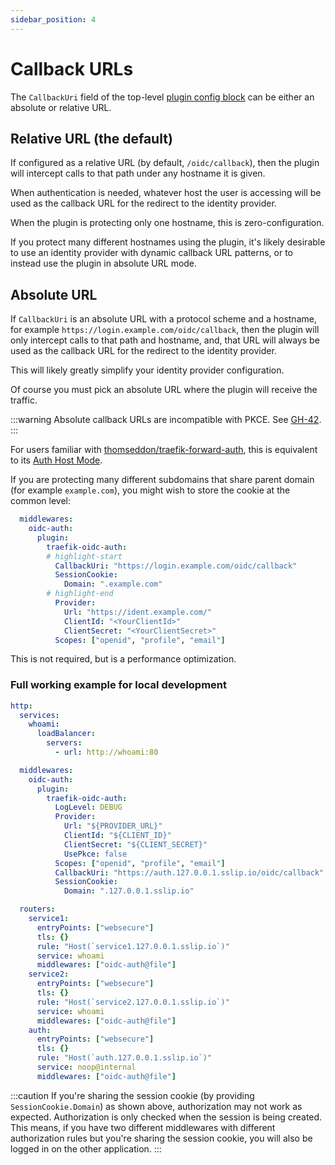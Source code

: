 ```yaml
---
sidebar_position: 4
---
```


# Callback URLs

The `CallbackUri` field of the top-level [plugin config block](./middleware-configuration.md#plugin-config-block) can be either an absolute or relative URL.

## Relative URL (the default)

If configured as a relative URL (by default, `/oidc/callback`), then the plugin will intercept calls to that path under any hostname it is given.

When authentication is needed, whatever host the user is accessing will be used as the callback URL for the redirect to the identity provider.

When the plugin is protecting only one hostname, this is zero-configuration.

If you protect many different hostnames using the plugin, it's likely desirable to use an identity provider with dynamic callback URL patterns, or to instead use the plugin in absolute URL mode.

## Absolute URL

If `CallbackUri` is an absolute URL with a protocol scheme and a hostname, for example `https://login.example.com/oidc/callback`, then the plugin will only intercept calls to that path and hostname, and, that URL will always be used as the callback URL for the redirect to the identity provider.

This will likely greatly simplify your identity provider configuration.

Of course you must pick an absolute URL where the plugin will receive the traffic.

:::warning
Absolute callback URLs are incompatible with PKCE.  See [GH-42](https://github.com/sevensolutions/traefik-oidc-auth/issues/42).
:::

For users familiar with [thomseddon/traefik-forward-auth](https://github.com/thomseddon/traefik-forward-auth), this is equivalent to its [Auth Host Mode](https://github.com/thomseddon/traefik-forward-auth?tab=readme-ov-file#auth-host-mode).

If you are protecting many different subdomains that share parent domain (for example `example.com`), you might wish to store the cookie at the common level:

```yml
  middlewares:
    oidc-auth:
      plugin:
        traefik-oidc-auth:
        # highlight-start
          CallbackUri: "https://login.example.com/oidc/callback"
          SessionCookie:
            Domain: ".example.com"
        # highlight-end
          Provider:
            Url: "https://ident.example.com/"
            ClientId: "<YourClientId>"
            ClientSecret: "<YourClientSecret>"
          Scopes: ["openid", "profile", "email"]
```

This is not required, but is a performance optimization.

### Full working example for local development
```yml
http:
  services:
    whoami:
      loadBalancer:
        servers:
          - url: http://whoami:80

  middlewares:
    oidc-auth:
      plugin:
        traefik-oidc-auth:
          LogLevel: DEBUG
          Provider:
            Url: "${PROVIDER_URL}"
            ClientId: "${CLIENT_ID}"
            ClientSecret: "${CLIENT_SECRET}"
            UsePkce: false
          Scopes: ["openid", "profile", "email"]
          CallbackUri: "https://auth.127.0.0.1.sslip.io/oidc/callback"
          SessionCookie:
            Domain: ".127.0.0.1.sslip.io"

  routers:
    service1:
      entryPoints: ["websecure"]
      tls: {}
      rule: "Host(`service1.127.0.0.1.sslip.io`)"
      service: whoami
      middlewares: ["oidc-auth@file"]
    service2:
      entryPoints: ["websecure"]
      tls: {}
      rule: "Host(`service2.127.0.0.1.sslip.io`)"
      service: whoami
      middlewares: ["oidc-auth@file"]
    auth:
      entryPoints: ["websecure"]
      tls: {}
      rule: "Host(`auth.127.0.0.1.sslip.io`)"
      service: noop@internal
      middlewares: ["oidc-auth@file"]
```

:::caution
If you're sharing the session cookie (by providing `SessionCookie.Domain`) as shown above, authorization may not work as expected.
Authorization is only checked when the session is being created.
This means, if you have two different middlewares with different authorization rules but you're sharing the session cookie,
you will also be logged in on the other application.
:::
